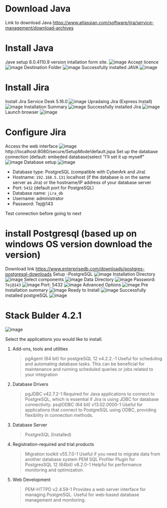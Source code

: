 # Download Java
Link to download Java
https://www.atlassian.com/software/jira/service-management/download-archives

# Install Java
Jave setup 8.0.4110.9 version intallation form site.
![image](https://github.com/NallaTeja/CyberArk-PAS/assets/145950340/6d153822-092e-4f97-9a62-ffc77b744a38)
Accept licence
![image](https://github.com/NallaTeja/CyberArk-PAS/assets/145950340/87298896-556d-4083-874f-d6102c5b5ecc)
Destination Folder
![image](https://github.com/NallaTeja/CyberArk-PAS/assets/145950340/6bfddc21-fb99-4475-b9ad-399e4ca586b6)
Successfully installed JAVA
![image](https://github.com/NallaTeja/CyberArk-PAS/assets/145950340/addb698b-c143-4e04-92ac-afdc691c29c3)

# Install Jira
Install Jira Service Desk 5.16.0
![image](https://github.com/NallaTeja/CyberArk-PAS/assets/145950340/2a4d3842-acd9-44d0-a831-d98cb28f56ea)
Upradaing Jira (Express Install)
![image](https://github.com/NallaTeja/CyberArk-PAS/assets/145950340/d99e33bd-5885-4371-b4aa-064a7867378b)
Installation Summary
![image](https://github.com/NallaTeja/CyberArk-PAS/assets/145950340/a96b4d19-e8c8-4f83-bd33-064c300e2a80)
Successfully installed Jira
![image](https://github.com/NallaTeja/CyberArk-PAS/assets/145950340/e188542a-4626-49d3-b118-1a261076f593)
Launch browser
![image](https://github.com/NallaTeja/CyberArk-PAS/assets/145950340/043f14e3-af0e-4291-80f0-69d954bc489f)

# Configure Jira
Access the web interface 
![image](https://github.com/NallaTeja/CyberArk-PAS/assets/145950340/1773b5fa-0151-401f-81c3-daf1faa2ce7f)
http://localhost:8080/secure/SetupMode!default.jspa
Set up the database connection (default: embeded database)select "I'll set it up myself"
![image](https://github.com/NallaTeja/CyberArk-PAS/assets/145950340/d6e1bff5-010d-4d82-b380-ccbe828a3bb6)
Database setup
![image](https://github.com/NallaTeja/CyberArk-PAS/assets/145950340/daee457f-5bf4-4049-bc0c-99a2d4384b52)
- Database type: PostgreSQL (compatible with CyberArk and Jira)
- Hostname: `192.168.5.131` localhost (if the database is on the same server as Jira) or the hostname/IP address of your database server
- Port: `5432` (default port for PostgreSQL)
- Database name: `jira_db`
- Username: administrator
- Password: Tej@143

Test connection before going to next 
# install Postgresql (based up on windows OS version download the version)
Download link
https://www.enterprisedb.com/downloads/postgres-postgresql-downloads
Setup -PostgreSQL
![image](https://github.com/NallaTeja/CyberArk-PAS/assets/145950340/1e7c608c-d246-4fe4-b050-9bfdf12df58f)
Installation Directory
![image](https://github.com/NallaTeja/CyberArk-PAS/assets/145950340/dae5ffe7-48fd-4480-9a55-dfec5725c697)
Select components
![image](https://github.com/NallaTeja/CyberArk-PAS/assets/145950340/58216d6d-dc69-4ecb-8e17-53313cbbd54f)
Data Directory
![image](https://github.com/NallaTeja/CyberArk-PAS/assets/145950340/66ca9b44-f841-46ba-95ae-b6aaf21f3a20)
Password: `Tej@143`
![image](https://github.com/NallaTeja/CyberArk-PAS/assets/145950340/e53b5158-d1c8-4b71-8237-8d669a6132f7)
Port: 5432
![image](https://github.com/NallaTeja/CyberArk-PAS/assets/145950340/1edc492c-6907-46e2-9cb9-ff1c794c72c0)
Advanced Options
![image](https://github.com/NallaTeja/CyberArk-PAS/assets/145950340/167163d4-0831-4340-af66-8fa532acd68b)
Pre Installation summary
![image](https://github.com/NallaTeja/CyberArk-PAS/assets/145950340/02b6c298-7deb-40cd-af61-8e6b29fe337f)
Ready to Install
![image](https://github.com/NallaTeja/CyberArk-PAS/assets/145950340/1b94e7d9-530c-4c74-a30b-43cf250a329a)
Successfully installed postgreSQL
![image](https://github.com/NallaTeja/CyberArk-PAS/assets/145950340/e5ac6e9c-8295-4430-9738-e2ad21f5b940)

# Stack Bulder 4.2.1
![image](https://github.com/NallaTeja/CyberArk-PAS/assets/145950340/d2425383-b2c2-4025-9fea-1ed7a9ce5131)

Select the applications you would like to install.
1. Add-ons, tools and utilities
   > pgAgent (64 bit) for postgreSQL 12 v4.2.2.-1
    Useful for scheduling and automating database tasks. This can be beneficial for maintenance and running scheduled queries or jobs related to your integration
2. Database Drivers
   > pgJDBC v42.7.2-1
   Required for Java applications to connect to PostgreSQL, which is essential if Jira is using JDBC for database connectivity.
   > psqlODBC (64 bit) v13.02.0000-1
   Useful for applications that connect to PostgreSQL using ODBC, providing flexibility in connection methods.
3. Database Server
   > PostgreSQL (Installed)
4. Registration-required and trial products
   > Migration toolkit v55.7.0-1
    Useful if you need to migrate data from another database system
   > PEM SQL Profiler Plugin for PostgresSQL 12 (64bit) v8.2.0-1
   Helpful for performance monitoring and optimization.
5. Web Development
   > PEM-HTTPD v2.4.59-1
Provides a web server interface for managing PostgreSQL. Useful for web-based database management and monitoring.









